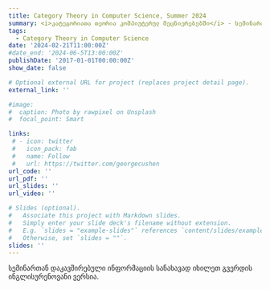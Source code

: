 ```yaml
---
title: Category Theory in Computer Science, Summer 2024
summary: <i>კატეგორიათა თეორია კომპიუტერულ მეცნიერებებში</i> - სემინარი ქუთაისის საერთაშორისო უნივერსიტეტში.
tags:
  - Category Theory in Computer Science
date: '2024-02-21T11:00:00Z'
#date_end: '2024-06-5T13:00:00Z'
publishDate: '2017-01-01T00:00:00Z'
show_date: false

# Optional external URL for project (replaces project detail page).
external_link: ''

#image:
#  caption: Photo by rawpixel on Unsplash
#  focal_point: Smart

links:
 # - icon: twitter
 #   icon_pack: fab
 #   name: Follow
 #   url: https://twitter.com/georgecushen
url_code: ''
url_pdf: ''
url_slides: ''
url_video: ''

# Slides (optional).
#   Associate this project with Markdown slides.
#   Simply enter your slide deck's filename without extension.
#   E.g. `slides = "example-slides"` references `content/slides/example-slides.md`.
#   Otherwise, set `slides = ""`.
slides: ''
---
```


სემინართან დაკავშირებული ინფორმაციის სანახავად იხილეთ გვერდის ინგლისურენოვანი ვერსია.